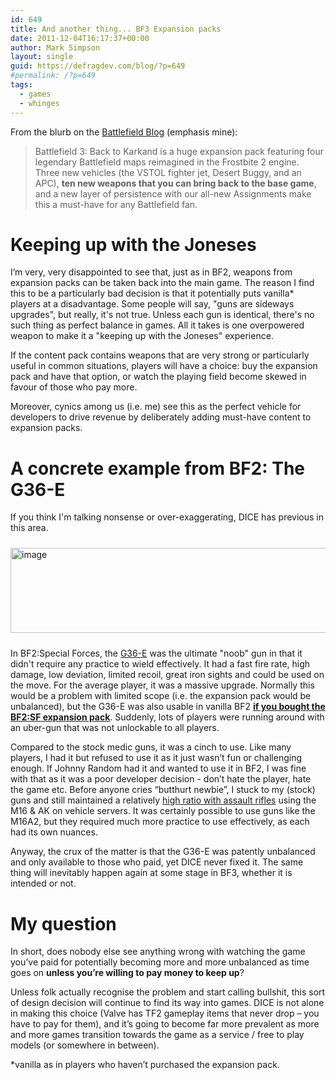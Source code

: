 ```yaml
---
id: 649
title: And another thing... BF3 Expansion packs
date: 2011-12-04T16:17:37+00:00
author: Mark Simpson
layout: single
guid: https://defragdev.com/blog/?p=649
#permalink: /?p=649
tags:
  - games
  - whinges
---
```

From the blurb on the [Battlefield Blog](http://blogs.battlefield.ea.com/battlefield_bad_company/archive/2011/12/01/back-to-karkand-launches-for-the-playstation-3-on-tuesday.aspx) (emphasis mine): 

> Battlefield 3: Back to Karkand is a huge expansion pack featuring four legendary Battlefield maps reimagined in the Frostbite 2 engine. Three new vehicles (the VSTOL fighter jet, Desert Buggy, and an APC), **ten new weapons that you can bring back to the base game**, and a new layer of persistence with our all-new Assignments make this a must-have for any Battlefield fan.

# Keeping up with the Joneses

I’m very, very disappointed to see that, just as in BF2, weapons from expansion packs can be taken back into the main game. The reason I find this to be a particularly bad decision is that it potentially puts vanilla* players at a disadvantage. Some people will say, "guns are sideways upgrades", but really, it's not true. Unless each gun is identical, there's no such thing as perfect balance in games. All it takes is one overpowered weapon to make it a "keeping up with the Joneses" experience. 

If the content pack contains weapons that are very strong or particularly useful in common situations, players will have a choice: buy the expansion pack and have that option, or watch the playing field become skewed in favour of those who pay more. 

Moreover, cynics among us (i.e. me) see this as the perfect vehicle for developers to drive revenue by deliberately adding must-have content to expansion packs.

# A concrete example from BF2: The G36-E

If you think I'm talking nonsense or over-exaggerating, DICE has previous in this area. 

[<img style="margin: 10px 0px; display: inline" title="image" alt="image" src="https://defragdev.com/blog/images/2011/12/image_thumb1.png" width="515" height="136" />](https://defragdev.com/blog/images/2011/12/image1.png)

In BF2:Special Forces, the [G36-E](http://battlefield.wikia.com/wiki/G36E) was the ultimate "noob" gun in that it didn't require any practice to wield effectively. It had a fast fire rate, high damage, low deviation, limited recoil, great iron sights and could be used on the move. For the average player, it was a massive upgrade. Normally this would be a problem with limited scope (i.e. the expansion pack would be unbalanced), but the G36-E was also usable in vanilla BF2 **[if you bought the BF2:SF expansion pack](http://answers.yahoo.com/question/index?qid=20091011111139AAsqICe)**. Suddenly, lots of players were running around with an uber-gun that was not unlockable to all players.

Compared to the stock medic guns, it was a cinch to use. Like many players, I had it but refused to use it as it just wasn’t fun or challenging enough. If Johnny Random had it and wanted to use it in BF2, I was fine with that as it was a poor developer decision - don’t hate the player, hate the game etc. Before anyone cries “butthurt newbie”, I stuck to my (stock) guns and still maintained a relatively [high ratio with assault rifles](http://bf2s.com/player/46934876/) using the M16 & AK on vehicle servers. It was certainly possible to use guns like the M16A2, but they required much more practice to use effectively, as each had its own nuances.

Anyway, the crux of the matter is that the G36-E was patently unbalanced and only available to those who paid, yet DICE never fixed it. The same thing will inevitably happen again at some stage in BF3, whether it is intended or not.

# My question

In short, does nobody else see anything wrong with watching the game you’ve paid for potentially becoming more and more unbalanced as time goes on **unless you’re willing to pay money to keep up**? 

Unless folk actually recognise the problem and start calling bullshit, this sort of design decision will continue to find its way into games. DICE is not alone in making this choice (Valve has TF2 gameplay items that never drop – you have to pay for them), and it’s going to become far more prevalent as more and more games transition towards the game as a service / free to play models (or somewhere in between).

*vanilla as in players who haven’t purchased the expansion pack.
